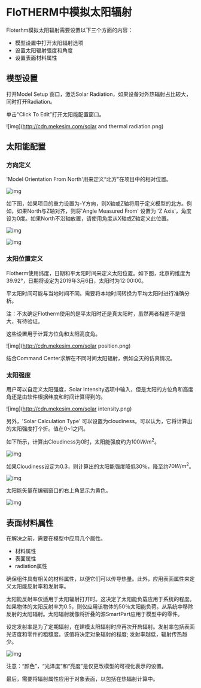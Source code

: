 # FloTHERM中模拟太阳辐射

Floterhm模拟太阳辐射需要设置以下三个方面的内容：

- 模型设置中打开太阳辐射选项
- 设置太阳辐射强度和角度
- 设置表面材料属性

## 模型设置

打开Model Setup 窗口，激活Solar Radiation，如果设备对外热辐射占比较大，同时打开Radiation。

单击“Click To Edit”打开太阳能配置窗口。

![img](http://cdn.mekesim.com/solar and thermal radiation.png)

## 太阳能配置

### 方向定义

'Model Orientation From North'用来定义“北方”在项目中的相对位置。

![img](http://cdn.mekesim.com/modelorientationfromnorth.png)

如下图，如果项目的重力设置为-Y方向，则X轴或Z轴将用于定义模型的北方。例如，如果North与Z轴对齐，则将'Angle Measured From' 设置为 'Z Axis'，角度设为0度。如果North不沿轴放置，请使用角度从X轴或Z轴定义此位置。

![img](http://cdn.mekesim.com/angle_measured_from.png)

![img](http://cdn.mekesim.com/z_axis_north.png)

### 太阳位置定义

Flotherm使用纬度，日期和平太阳时间来定义太阳位置。如下图，北京的维度为39.92°，日期将设定为2019年3月6日，太阳时为12:00:00。

平太阳时间可能与当地时间不同。需要将本地时间转换为平均太阳时进行准确分析。

注：不太确定Flotherm使用的是平太阳时还是真太阳时，虽然两者相差不是很大，有待验证。

这些设置用于计算方位角和太阳高度角。

 ![img](http://cdn.mekesim.com/solar position.png)

结合Command Center求解在不同时间太阳辐射，例如全天的仿真情况。

### 太阳强度

用户可以自定义太阳强度，Solar Intensity选项中输入，但是太阳的方位角和高度角还是由软件根据纬度和时间计算得到的。

![img](http://cdn.mekesim.com/solar intensity.png)

另外，'Solar Calculation Type' 可以设置为cloudiness。可以认为，它将计算出的太阳强度打个折。值在0~1之间。

如下所示，计算出Cloudiness为0时，太阳能强度约为$100 W/m^2$。

 ![img](http://cdn.mekesim.com/0_cloudiness.png)

如果Cloudiness设定为0.3，则计算出的太阳能强度降低30％，降至约$70 W/m^2$。

![img](http://cdn.mekesim.com/0.3_cloudiness.png)

太阳能矢量在编辑窗口的右上角显示为黄色。

![img](http://cdn.mekesim.com/solarvector.png)

## 表面材料属性

在解决之前，需要在模型中应用几个属性。

- 材料属性
- 表面属性
- radiation属性

确保组件具有相关的材料属性，以便它们可以传导热量。此外，应用表面属性来定义太阳能反射率和发射率。

太阳能反射率仅适用于太阳辐射打开时。这决定了太阳能负载应用于系统的程度。如果物体的太阳反射率为0.5，则仅应用该物体的50％太阳能负荷。从系统中移除反射的太阳辐射。太阳辐射就像将折叠的源SmartPart应用于模型中的零件。

设定发射率是为了定期辐射，在建模太阳辐射时应再次开启辐射。发射率包括表面光洁度和零件的粗糙度。该值将决定对象辐射的程度; 发射率越低，辐射传热越少。

![img](http://cdn.mekesim.com/surface%20attribute)

注意：“颜色”，“光泽度”和“亮度”是仅更改模型的可视化表示的设置。

最后，需要将辐射属性应用于对象表面，以包括在热辐射计算中。
